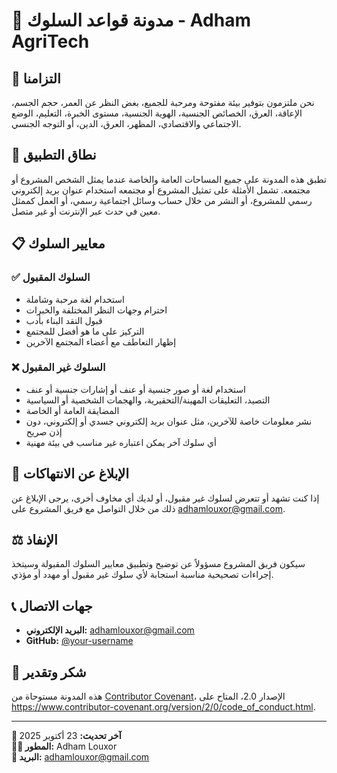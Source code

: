 # 📜 مدونة قواعد السلوك - Adham AgriTech

## 🤝 التزامنا

نحن ملتزمون بتوفير بيئة مفتوحة ومرحبة للجميع، بغض النظر عن العمر، حجم الجسم، الإعاقة، العرق، الخصائص الجنسية، الهوية الجنسية، مستوى الخبرة، التعليم، الوضع الاجتماعي والاقتصادي، المظهر، العرق، الدين، أو التوجه الجنسي.

## 🎯 نطاق التطبيق

تطبق هذه المدونة على جميع المساحات العامة والخاصة عندما يمثل الشخص المشروع أو مجتمعه. تشمل الأمثلة على تمثيل المشروع أو مجتمعه استخدام عنوان بريد إلكتروني رسمي للمشروع، أو النشر من خلال حساب وسائل اجتماعية رسمي، أو العمل كممثل معين في حدث عبر الإنترنت أو غير متصل.

## 📋 معايير السلوك

### ✅ السلوك المقبول
- استخدام لغة مرحبة وشاملة
- احترام وجهات النظر المختلفة والخبرات
- قبول النقد البناء بأدب
- التركيز على ما هو أفضل للمجتمع
- إظهار التعاطف مع أعضاء المجتمع الآخرين

### ❌ السلوك غير المقبول
- استخدام لغة أو صور جنسية أو عنف أو إشارات جنسية أو عنف
- التصيد، التعليقات المهينة/التحقيرية، والهجمات الشخصية أو السياسية
- المضايقة العامة أو الخاصة
- نشر معلومات خاصة للآخرين، مثل عنوان بريد إلكتروني جسدي أو إلكتروني، دون إذن صريح
- أي سلوك آخر يمكن اعتباره غير مناسب في بيئة مهنية

## 🚨 الإبلاغ عن الانتهاكات

إذا كنت تشهد أو تتعرض لسلوك غير مقبول، أو لديك أي مخاوف أخرى، يرجى الإبلاغ عن ذلك من خلال التواصل مع فريق المشروع على adhamlouxor@gmail.com.

## ⚖️ الإنفاذ

سيكون فريق المشروع مسؤولاً عن توضيح وتطبيق معايير السلوك المقبولة وسيتخذ إجراءات تصحيحية مناسبة استجابة لأي سلوك غير مقبول أو مهدد أو مؤذي.

## 📞 جهات الاتصال

- **البريد الإلكتروني:** adhamlouxor@gmail.com
- **GitHub:** [@your-username](https://github.com/your-username)

## 🙏 شكر وتقدير

هذه المدونة مستوحاة من [Contributor Covenant](https://www.contributor-covenant.org/)، الإصدار 2.0، المتاح على https://www.contributor-covenant.org/version/2/0/code_of_conduct.html.

---

**📅 آخر تحديث:** 23 أكتوبر 2025  
**👨‍💻 المطور:** Adham Louxor  
**📧 البريد:** adhamlouxor@gmail.com